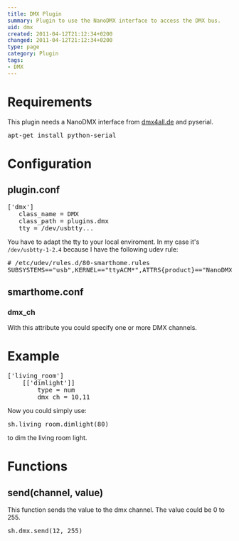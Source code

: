 ```yaml
---
title: DMX Plugin
summary: Plugin to use the NanoDMX interface to access the DMX bus.
uid: dmx
created: 2011-04-12T21:12:34+0200
changed: 2011-04-12T21:12:34+0200
type: page
category: Plugin
tags:
- DMX
---
```


Requirements
============
This plugin needs a NanoDMX interface from [dmx4all.de](http://www.dmx4all.de/) and pyserial.

<pre>apt-get install python-serial</pre>


Configuration
=============

plugin.conf
-----------
<pre>
['dmx']
   class_name = DMX
   class_path = plugins.dmx
   tty = /dev/usbtty...
</pre>

You have to adapt the tty to your local enviroment. In my case it's <code>/dev/usbtty-1-2.4</code> because I have the following udev rule:

<pre># /etc/udev/rules.d/80-smarthome.rules
SUBSYSTEMS=="usb",KERNEL=="ttyACM*",ATTRS{product}=="NanoDMX Interface",SYMLINK+="usbtty-%b"</pre>

smarthome.conf
--------------

### dmx_ch
With this attribute you could specify one or more DMX channels.

# Example
<pre>
['living_room']
    [['dimlight']]
        type = num
        dmx_ch = 10,11
</pre>

Now you could simply use:
<pre>sh.living_room.dimlight(80)</pre> to dim the living room light.

Functions
=========

send(channel, value)
--------------------
This function sends the value to the dmx channel. The value could be 0 to 255.
<pre>sh.dmx.send(12, 255)</pre>

